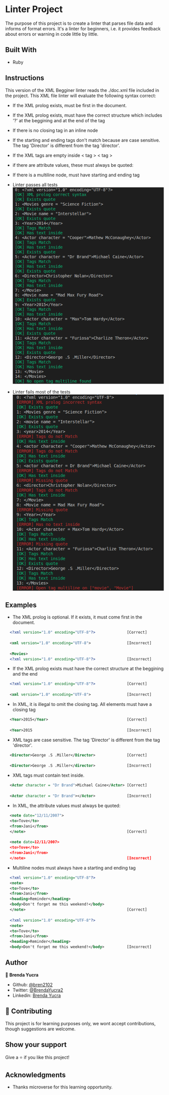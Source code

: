 # Linter Project

The purpose of this project is to create a linter that parses file data and informs of format errors. It's a linter for beginners, i.e. it provides feedback about errors or warning in code little by little.

## Built With

- Ruby

## Instructions

This version of the XML Begginer linter reads the ./doc.xml file included in the project. This XML file linter will evaluate the following syntax correct:

- If the XML prolog exists, must be first in the document.
- If the XML prolog exists, must have the correct structure which includes '?' at the beggining and at the end of the tag
- If there is no closing tag in an inline node
- If the starting and ending tags don't match because are case sensitive. The tag 'Director' is different from the tag 'director'.
- If the XML tags are empty inside < tag > < tag >
- if there are attribute values, these must always be quoted:
- If there is a multiline node, must have starting and ending tag

- Linter passes all tests
![screenshot](/assets/linter_approves.png)

- Linter fails most of the tests
![screenshot](/assets/linter_fails.png)

## Examples

- The XML prolog is optional. If it exists, it must come first in the document.
```xml
  <?xml version="1.0" encoding="UTF-8"?>              [Correct]

  <xml version="1.0" encoding="UTF-8">                [Incorrect]

  <Movies>
  <?xml version="1.0" encoding="UTF-8"?>              [Incorrect]
```
- If the XML prolog exists must have the correct structure at the beggining and the end
```xml
  <?xml version="1.0" encoding="UTF-8"?>              [Correct]

  <xml version="1.0" encoding="UTF-8">                [Incorrect]
```
- In XML, it is illegal to omit the closing tag. All elements must have a closing tag
```xml
  <Year>2015</Year>                                   [Correct]
  
  <Year>2015                                          [Incorrect]
```
- XML tags are case sensitive. The tag 'Director' is different from the tag 'director'.
```xml
  <Director>George .S .Miller</Director>              [Correct]
  
  <Director>George .S .Miller</director>              [Incorrect]
```
- XML tags must contain text inside.
```xml
  <Actor character = "Dr Brand">Michael Caine</Actor> [Correct]
  
  <Actor character = "Dr Brand"></Actor>              [Incorrect]
```
- In XML, the attribute values must always be quoted:
```xml
  <note date="12/11/2007">
  <to>Tove</to>
  <from>Jani</from>
  </note>                                             [Correct]
  
  <note date=12/11/2007>
  <to>Tove</to>
  <from>Jani</from>
  </note>                                             [Incorrect]
```
- Multiline nodes must always have a starting and ending tag
```xml
  <?xml version="1.0" encoding="UTF-8"?>
  <note>
  <to>Tove</to>
  <from>Jani</from>
  <heading>Reminder</heading>
  <body>Don't forget me this weekend!</body>
  </note>                                             [Correct]

  <?xml version="1.0" encoding="UTF-8"?>
  <note>
  <to>Tove</to>
  <from>Jani</from>
  <heading>Reminder</heading>
  <body>Don't forget me this weekend!</body>          [Incorrect]
```
## Author

👤 **Brenda Yucra**

- Github: [@bren2102](https://github.com/bren2102) 
- Twitter: [@BrendaYucra2](https://twitter.com/BrendaYucra)
- Linkedin: [Brenda Yucra](https://www.linkedin.com/in/brenda-yucra-51980681/)

## 🤝 Contributing

This project is for learning purposes only, we wont accept contributions, though suggestions are welcome.

## Show your support

Give a ⭐️ if you like this project!

## Acknowledgments

- Thanks microverse for this learning opportunity.